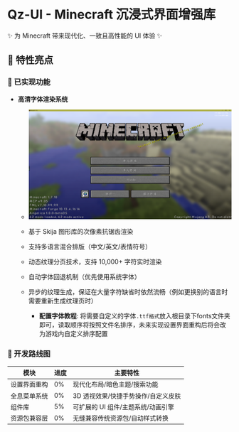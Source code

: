 # Qz-UI - Minecraft 沉浸式界面增强库
✨ 为 Minecraft 带来现代化、一致且高性能的 UI 体验 ✨

## 🌟 特性亮点

### 🎨 已实现功能

- **高清字体渲染系统**
    - ![Font Rendering Demo](docs%2F48e83cb9-21ac-489f-a5ef-7bb2124d7381.png)
    - 基于 Skija 图形库的次像素抗锯齿渲染
    - 支持多语言混合排版（中文/英文/表情符号）
    - 动态纹理分页技术，支持 10,000+ 字符实时渲染
    - 自动字体回退机制（优先使用系统字体）
    - 异步的纹理生成，保证在大量字符缺省时依然流畅（例如更换别的语言时需要重新生成纹理页时）

      - **配置字体教程**: 将需要自定义的字体`.ttf格式`放入根目录下fonts文件夹即可，读取顺序将按照文件名排序，未来实现设置界面重构后将会改为游戏内自定义排序配置

### 🚧 开发路线图
| 模块     | 进度 |主要特性|
|--------|----|-|
| 设置界面重构 | 0% | 现代化布局/暗色主题/搜索功能                                           |
| 全息菜单系统 | 0% | 3D 透视效果/快捷手势操作/自定义皮肤                                    |
| 组件库    | 5% | 可扩展的 UI 组件/主题系统/动画引擎                                    |
| 资源包兼容层 | 0% | 无缝兼容传统资源包/自动样式转换                                        |
